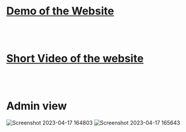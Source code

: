 # <a href="https://mitkovtori.github.io/Python-Web-Project-Demos/SoftUni/">Demo of the Website</a>

<br>
<br>


# <a href="https://www.youtube.com/watch?v=dzvWKh223Ok">Short Video of the website</a>

<br>
<br>

# Admin view
![Screenshot 2023-04-17 164803](https://user-images.githubusercontent.com/112943652/232554071-5026b0a5-2b67-4c2e-aeb8-2deaf8cf1f02.png)
![Screenshot 2023-04-17 165643](https://user-images.githubusercontent.com/112943652/232554110-36d3cba1-0b4b-48d8-933f-7b395895fe08.png)

